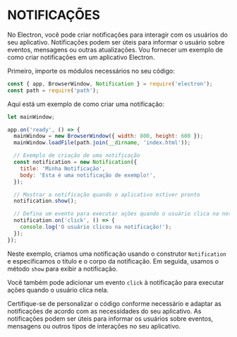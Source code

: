 # NOTIFICAÇÕES
No Electron, você pode criar notificações para interagir com os usuários do seu aplicativo. Notificações podem ser úteis para informar o usuário sobre eventos, mensagens ou outras atualizações. Vou fornecer um exemplo de como criar notificações em um aplicativo Electron.

Primeiro, importe os módulos necessários no seu código:

```javascript
const { app, BrowserWindow, Notification } = require('electron');
const path = require('path');
```

Aqui está um exemplo de como criar uma notificação:

```javascript
let mainWindow;

app.on('ready', () => {
  mainWindow = new BrowserWindow({ width: 800, height: 600 });
  mainWindow.loadFile(path.join(__dirname, 'index.html'));

  // Exemplo de criação de uma notificação
  const notification = new Notification({
    title: 'Minha Notificação',
    body: 'Esta é uma notificação de exemplo!',
  });

  // Mostrar a notificação quando o aplicativo estiver pronto
  notification.show();

  // Defina um evento para executar ações quando o usuário clica na notificação
  notification.on('click', () => {
    console.log('O usuário clicou na notificação!');
  });
});
```

Neste exemplo, criamos uma notificação usando o construtor `Notification` e especificamos o título e o corpo da notificação. Em seguida, usamos o método `show` para exibir a notificação.

Você também pode adicionar um evento `click` à notificação para executar ações quando o usuário clica nela.

Certifique-se de personalizar o código conforme necessário e adaptar as notificações de acordo com as necessidades do seu aplicativo. As notificações podem ser úteis para informar os usuários sobre eventos, mensagens ou outros tipos de interações no seu aplicativo.
